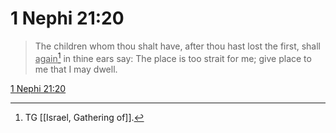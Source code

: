 # 1 Nephi 21:20

> The children whom thou shalt have, after thou hast lost the first, shall <u>again</u>[^a] in thine ears say: The place is too strait for me; give place to me that I may dwell.

[1 Nephi 21:20](https://www.churchofjesuschrist.org/study/scriptures/bofm/1-ne/21?lang=eng&id=p20#p20)


[^a]: TG [[Israel, Gathering of]].
